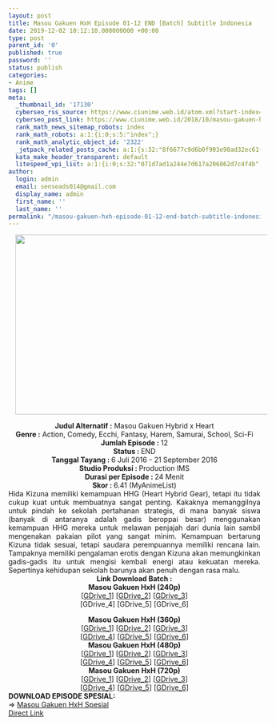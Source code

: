 ```yaml
---
layout: post
title: Masou Gakuen HxH Episode 01-12 END [Batch] Subtitle Indonesia
date: 2019-12-02 10:12:10.000000000 +00:00
type: post
parent_id: '0'
published: true
password: ''
status: publish
categories:
- Anime
tags: []
meta:
  _thumbnail_id: '17130'
  cyberseo_rss_source: https://www.ciunime.web.id/atom.xml?start-index=2701&max-results=150
  cyberseo_post_link: https://www.ciunime.web.id/2018/10/masou-gakuen-hxh-episode-01-12-end.html
  rank_math_news_sitemap_robots: index
  rank_math_robots: a:1:{i:0;s:5:"index";}
  rank_math_analytic_object_id: '2322'
  _jetpack_related_posts_cache: a:1:{s:32:"8f6677c9d6b0f903e98ad32ec61f8deb";a:2:{s:7:"expires";i:1653023486;s:7:"payload";a:0:{}}}
  kata_make_header_transparent: default
  litespeed_vpi_list: a:1:{i:0;s:32:"071d7ad1a244e7d617a206862d7c4f4b";}
author:
  login: admin
  email: senseads014@gmail.com
  display_name: admin
  first_name: ''
  last_name: ''
permalink: "/masou-gakuen-hxh-episode-01-12-end-batch-subtitle-indonesia/"
---
```

<div class="separator" style="clear: both; text-align: center;"><a href="https://4.bp.blogspot.com/-XgH5vwMom4c/XAeA87QzVFI/AAAAAAAADY8/ygqjyh-1V7srC3xAcbuwukkLE1JapgM6QCLcBGAs/s1600/Masou%2BGakuen%2BHxH%2B-%2BCiunime.png" imageanchor="1" style="margin-left: 1em; margin-right: 1em;"><img border="0" data-original-height="720" data-original-width="1280" height="360" src="{{ site.baseurl }}/assets/2019/12/Masou%2BGakuen%2BHxH%2B-%2BCiunime.png" width="640" /></a></div>
<p>
<div style="text-align: center;"><b>Judul Alternatif :</b> Masou Gakuen Hybrid x Heart</div>
<div style="text-align: center;"><b><b>Genre :</b></b> Action, Comedy, Ecchi, Fantasy, Harem, Samurai, School, Sci-Fi</div>
<div style="text-align: center;"><b>Jumlah Episode : </b>12<br /><b>Status :&nbsp;</b>END<br /><b>Tanggal Tayang : </b>6 Juli 2016 - 21 September 2016<br /><b>Studio Produksi : </b>Production IMS<br /><b>Durasi per Episode :&nbsp;</b>24 Menit</div>
<div style="text-align: center;"><b>Skor :&nbsp;</b>6.41 (MyAnimeList)</div>
<div style="text-align: center;"></div>
<div style="text-align: justify;">Hida Kizuna memiliki kemampuan HHG (Heart Hybrid Gear), tetapi itu tidak cukup kuat untuk membuatnya sangat penting. Kakaknya memanggilnya untuk pindah ke sekolah pertahanan strategis, di mana banyak siswa (banyak di antaranya adalah gadis beroppai besar) menggunakan kemampuan HHG mereka untuk melawan penjajah dari dunia lain sambil mengenakan pakaian pilot yang sangat minim. Kemampuan bertarung Kizuna tidak sesuai, tetapi saudara perempuannya memiliki rencana lain. Tampaknya memiliki pengalaman erotis dengan Kizuna akan memungkinkan gadis-gadis itu untuk mengisi kembali energi atau kekuatan mereka. Sepertinya kehidupan sekolah barunya akan penuh dengan rasa malu.</div>
<div style="text-align: justify;"></div>
<div style="text-align: justify;"></div>
<div style="text-align: center;"><b>Link Download Batch :</b></div>
<div style="text-align: center;">
<div style="text-align: center;"><b>Masou Gakuen HxH (240p)</b></div>
<div style="text-align: center;">[<a href="https://drive.google.com/uc?id=1qoMeKf0TXG5CcQJkkHtnSypBNyDgkEGj" target="_blank" rel="noopener">GDrive_1</a>] [<a href="https://drive.google.com/uc?id=1H0zQ7Y9ozMkzcvG96OAbHOUgV9y4FYJi" target="_blank" rel="noopener">GDrive_2</a>] [<a href="https://drive.google.com/uc?id=1Kap6CSCg24chhBEld6u_FgyHLA1P0PA2" target="_blank" rel="noopener">GDrive_3</a>]<br />[GDrive_4] [GDrive_5] [GDrive_6]</div>
<p></div>
<div style="text-align: center;"><b>Masou Gakuen HxH (360p)</b></div>
<div style="text-align: center;">[<a href="https://drive.google.com/uc?id=1BF_SaxmET5dgDShF__XqvNfGMTisG99D" target="_blank" rel="noopener">GDrive_1</a>] [<a href="http://drive.google.com/uc?id=18TSGxDESHAOee5ZHwH3IXBRpRMZzYXQQ" target="_blank" rel="noopener">GDrive_2</a>] [<a href="https://drive.google.com/uc?id=1QJRjyqVpoR27CLbyPbdXGgwWiRFZzqBR" target="_blank" rel="noopener">GDrive_3</a>]<br />[<a href="https://drive.google.com/uc?id=1mYPGzdA_ThumwTua0sjH0qKzllYw9JHi" target="_blank" rel="noopener">GDrive_4</a>] [<a href="https://drive.google.com/uc?id=1uwI-n9Ug7X8bi-D0dA7qQtPU4nrLIc8d" target="_blank" rel="noopener">GDrive_5</a>] [<a href="https://drive.google.com/uc?id=1j5f6Wxa1c_Rw9PjQGWW-zqAo2zIV6XA_" target="_blank" rel="noopener">GDrive_6</a>]</div>
<div style="text-align: center;"></div>
<div style="text-align: center;"><b>Masou Gakuen HxH (480p)</b><br />[<a href="https://drive.google.com/uc?id=1cDweg9GwPoYKmst1u4CtmGvHeEkOoJkX" target="_blank" rel="noopener">GDrive_1</a>] [<a href="https://drive.google.com/uc?id=15BmX03j9yjaVJRW7PFRud-G6BbEuplSM" target="_blank" rel="noopener">GDrive_2</a>] [<a href="https://drive.google.com/uc?id=157negF9ATKAmXYVBiNJIVc7wWfFsCi5j" target="_blank" rel="noopener">GDrive_3</a>]<br />[<a href="https://drive.google.com/uc?id=1HY8blSld9-8hx_uGG5qNr_-_jYG1c8T8" target="_blank" rel="noopener">GDrive_4</a>] [<a href="https://drive.google.com/uc?id=1v0cNutFzPYLgzOgf3mfOglzsk47DCjb6" target="_blank" rel="noopener">GDrive_5</a>] [<a href="https://drive.google.com/uc?id=1YBdIgdT1npdOX6CTaDuJwQiBtjgOrZtV" target="_blank" rel="noopener">GDrive_6</a>]</div>
<div style="text-align: center;"><b>Masou Gakuen HxH (720p)</b><br />[<a href="https://drive.google.com/uc?id=1K312miOBehno-weJt8JuJ7ljO3hv5_PX" target="_blank" rel="noopener">GDrive_1</a>] [<a href="https://drive.google.com/uc?id=1GnrjpLQlf5GLaCryKn-Bh576Tg8J4DY1" target="_blank" rel="noopener">GDrive_2</a>] [<a href="https://drive.google.com/uc?id=1QjwpPxhDOfkatDhL6cjAd-g-wfnve8AV" target="_blank" rel="noopener">GDrive_3</a>]<br />[<a href="https://drive.google.com/uc?id=1Bb8J1VTJNF03ACP8w4505NBVYoBrBsCQ" target="_blank" rel="noopener">GDrive_4</a>] [<a href="https://drive.google.com/uc?id=1ywMfPn0i0KBhhPQuSoNxDxKnWCfhvnGA" target="_blank" rel="noopener">GDrive_5</a>] [<a href="https://drive.google.com/uc?export=download&amp;id=0B3-lHrEacvhzdHNJOF9sU21GV1k" target="_blank" rel="noopener">GDrive_6</a>]
<div style="text-align: left;"></div>
<div style="text-align: left;"></div>
<div style="text-align: left;"><b>DOWNLOAD EPISODE SPESIAL:</b></div>
<div style="text-align: left;"></div>
<div style="text-align: left;">=&gt;&nbsp;<a href="https://www.ciunime.web.id/2019/10/masou-gakuen-hxh-episode-01-04-batch.html" target="_blank" rel="noopener">Masou Gakuen HxH Spesial</a></div>
<div style="text-align: left;"></div>
</div>
<link rel="stylesheet" href="https://cdnjs.cloudflare.com/ajax/libs/font-awesome/4.7.0/css/font-awesome.min.css" />
<div class="divbtn"> <a href="https://handymansurrender.com/fihup8buzv?key=94550f7ce39444073321dde3b8782f97" class="btn"><i class="fa fa-download"></i> Direct Link</a> </div>
